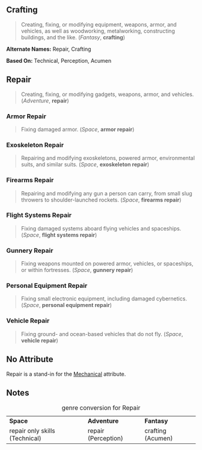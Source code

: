 Crafting
--------

> Creating, fixing, or modifying equipment, weapons, armor, and vehicles, as well as woodworking, metalworking, constructing buildings, and the like. (*Fantasy*, **crafting**)

__Alternate Names:__ <span title='Adventure & Space'>Repair</span>, <span title='Fantasy'>Crafting</span>

__Based On:__ <span title='Space'>Technical</span>, <span title='Adventure'>Perception</span>, <span title='Fantasy'>Acumen</span>

Repair
------

> Creating, fixing, or modifying gadgets, weapons, armor, and vehicles. (*Adventure*, **repair**)

### Armor Repair

> Fixing damaged armor. (*Space*, **armor repair**)

### Exoskeleton Repair

> Repairing and modifying exoskeletons, powered armor, environmental suits, and similar suits. (*Space*, **exoskeleton repair**)

### Firearms Repair

> Repairing and modifying any gun a person can carry, from small slug throwers to shoulder-launched rockets. (*Space*, **firearms repair**)

### Flight Systems Repair

> Fixing damaged systems aboard flying vehicles and spaceships. (*Space*, **flight systems repair**)

### Gunnery Repair

> Fixing weapons mounted on powered armor, vehicles, or spaceships, or within fortresses. (*Space*, **gunnery repair**)

### Personal Equipment Repair

> Fixing small electronic equipment, including damaged cybernetics. (*Space*, **personal equipment repair**)

### Vehicle Repair

> Fixing ground- and ocean-based vehicles that do not fly. (*Space*, **vehicle repair**)

No Attribute
------------

Repair is a stand-in for the [Mechanical](Mechanical.md) attribute.

Notes
-----

<table>
<caption>genre conversion for Repair</caption>
<tr><td><strong>Space</strong></td><td><strong>Adventure</strong></td><td><strong>Fantasy</strong></td></tr>
<tr><td>repair only skills (Technical)</td><td>repair (Perception)</td><td>crafting (Acumen)</td></tr>
</table>
